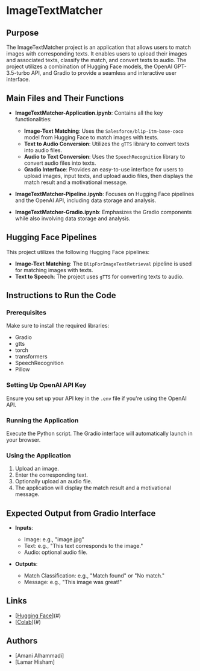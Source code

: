# ImageTextMatcher

## Purpose
The ImageTextMatcher project is an application that allows users to match images with corresponding texts. It enables users to upload their images and associated texts, classify the match, and convert texts to audio. The project utilizes a combination of Hugging Face models, the OpenAI GPT-3.5-turbo API, and Gradio to provide a seamless and interactive user interface.

## Main Files and Their Functions

- **ImageTextMatcher-Application.ipynb**: Contains all the key functionalities:
  - **Image-Text Matching**: Uses the `Salesforce/blip-itm-base-coco` model from Hugging Face to match images with texts.
  - **Text to Audio Conversion**: Utilizes the `gTTS` library to convert texts into audio files.
  - **Audio to Text Conversion**: Uses the `SpeechRecognition` library to convert audio files into texts.
  - **Gradio Interface**: Provides an easy-to-use interface for users to upload images, input texts, and upload audio files, then displays the match result and a motivational message.

- **ImageTextMatcher-Pipeline.ipynb**: Focuses on Hugging Face pipelines and the OpenAI API, including data storage and analysis.

- **ImageTextMatcher-Gradio.ipynb**: Emphasizes the Gradio components while also involving data storage and analysis.

## Hugging Face Pipelines
This project utilizes the following Hugging Face pipelines:

- **Image-Text Matching**: The `BlipForImageTextRetrieval` pipeline is used for matching images with texts.
- **Text to Speech**: The project uses `gTTS` for converting texts to audio.

## Instructions to Run the Code
### Prerequisites
Make sure to install the required libraries:
- Gradio
- gtts
- torch
- transformers
- SpeechRecognition
- Pillow

### Setting Up OpenAI API Key
Ensure you set up your API key in the `.env` file if you're using the OpenAI API.

### Running the Application
Execute the Python script. The Gradio interface will automatically launch in your browser.

### Using the Application
1. Upload an image.
2. Enter the corresponding text.
3. Optionally upload an audio file.
4. The application will display the match result and a motivational message.

## Expected Output from Gradio Interface
- **Inputs**:
  - Image: e.g., "image.jpg"
  - Text: e.g., "This text corresponds to the image."
  - Audio: optional audio file.

- **Outputs**:
  - Match Classification: e.g., "Match found" or "No match."
  - Message: e.g., "This image was great!"

## Links
- [[Hugging Face](https://colab.research.google.com/drive/1UnAr6mH05vQ8GiB8uQTbBep4_r6gh2Kh?authuser=0#scrollTo=GWfR6jw8ZV4k)](#)
- [[Colab](https://colab.research.google.com/drive/1UnAr6mH05vQ8GiB8uQTbBep4_r6gh2Kh?authuser=0#scrollTo=GWfR6jw8ZV4k)](#)


## Authors
- [Amani Alhammadi]
- [Lamar Hisham]
